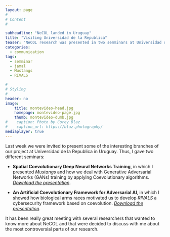 ```yaml
---
layout: page
#
# Content
#

subheadline: "NeCOL landed in Uruguay"
title: "Visiting Universidad de la Republica"
teaser: "NeCOL research was presented in two semminars at Universidad de la Republica to share with other researcher our experience."
categories:
  - communication
tags:
  - semminar
  - jamal
  - Mustangs
  - RIVALS

#
# Styling
#
header: no
image: 
    title: montevideo-head.jpg
    homepage: montevideo-page.jpg
    thumb: montevideo-dumb.jpg
#    caption: Photo by Corey Blaz
#    caption_url: https://blaz.photography/
mediaplayer: true
---
```


Last week we were invited to present some of the interesting branches of our project at Universidad de la Republica in Uruguay. Thus, I gave two different seminars: 

- **Spatial Coevolutionary Deep Neural Networks Training**, in which I presented *Mustangs* and how we deal with Generative Adversarial Networks (GANs) training by applying Coevolutionary algorithms. [*Download the presentation*](https://jamaltoutouh.github.io/downloads/Mustangs-Universidad_de_la_Republica2019.pdf).

- **An Artificial Coevolutionary Framework for Adversarial AI**, in which I showed how biological arms races motivated us to develop *RIVALS* a cybersecurity framework based on coevolution.  [*Download the presentation*](https://jamaltoutouh.github.io/downloads/Autonomous_Adaptive-Universidad_de_la_Republica2019.pdf).

It has been really great meeting with several researchers that wanted to know more about NeCOL and that were decided to discuss with me about the most controversial parts of our research. 
 